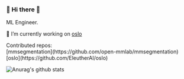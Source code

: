 ### <div align="left">  👋 Hi there 👋

  
  <div>
  ML Engineer.
  
  🔭 I’m currently working on [oslo](http://oslo.eleuther.ai/index.html)
  </div>  

<div>
Contributed repos: <br/>
   [mmsegmentation](https://github.com/open-mmlab/mmsegmentation) <br/>
   [oslo](https://github.com/EleutherAI/oslo) <br/>
</div>  

<div>
  
  ![Anurag's github stats](https://github-readme-stats.vercel.app/api?username=jinwonkim93&show_icons=true&theme=material-palenight)

  </div>

<!--
**jinwonkim93/jinwonkim93** is a ✨ _special_ ✨ repository because its `README.md` (this file) appears on your GitHub profile.

Here are some ideas to get you started:

- 🔭 I’m currently working on ...
- 🌱 I’m currently learning ...
- 👯 I’m looking to collaborate on ...
- 🤔 I’m looking for help with ...
- 💬 Ask me about ...
- 📫 How to reach me: ...
- 😄 Pronouns: ...
- ⚡ Fun fact: ...
-->
